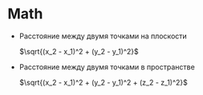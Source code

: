 # Math


- Расстояние между двумя точками на плоскости <br>

    $\sqrt{(x_2 - x_1)^2 + (y_2 - y_1)^2}$


- Расстояние между двумя точками в пространстве <br>

    $\sqrt{(x_2 - x_1)^2 + (y_2 - y_1)^2 + (z_2 - z_1)^2}$